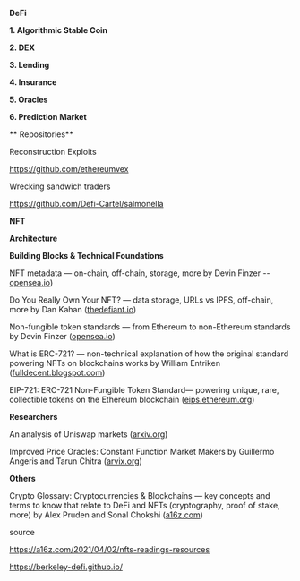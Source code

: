 **DeFi**

**1. Algorithmic Stable Coin**

**2. DEX**

**3. Lending**

**4. Insurance**

**5. Oracles**

**6. Prediction Market**

** Repositories**

Reconstruction Exploits

https://github.com/ethereumvex

Wrecking sandwich traders

https://github.com/Defi-Cartel/salmonella

**NFT**

**Architecture**

**Building Blocks & Technical Foundations**

NFT metadata — on-chain, off-chain, storage, more by Devin Finzer --[opensea.io](https://opensea.io/blog/guides/non-fungible-tokens/#Non-fungible_token_metadata))

Do You Really Own Your NFT? — data storage, URLs vs IPFS, off-chain, more by Dan Kahan ([thedefiant.io](https://thedefiant.io/do-you-really-own-your-nft-chances-are-you-dont/))

Non-fungible token standards — from Ethereum to non-Ethereum standards by Devin Finzer ([opensea.io](https://opensea.io/blog/guides/non-fungible-tokens/#Non-fungible_token_standards))

What is ERC-721? — non-technical explanation of how the original standard powering NFTs on blockchains works by William Entriken ([fulldecent.blogspot.com](https://fulldecent.blogspot.com/2018/06/nontechnical-what-is-erc-721.html))

EIP-721: ERC-721 Non-Fungible Token Standard— powering unique, rare, collectible tokens on the Ethereum blockchain ([eips.ethereum.org](https://eips.ethereum.org/EIPS/eip-721))

**Researchers**

An analysis of Uniswap markets ([arxiv.org](https://arxiv.org/pdf/1911.03380.pdf))


Improved Price Oracles: Constant Function Market Makers by Guillermo Angeris and Tarun Chitra ([arvix.org](https://arxiv.org/pdf/2003.10001.pdf))

**Others**

Crypto Glossary: Cryptocurrencies & Blockchains — key concepts and terms to know that relate to DeFi and NFTs (cryptography, proof of stake, more) by Alex Pruden and Sonal Chokshi ([a16z.com](https://a16z.com/2019/11/08/crypto-glossary/))


source

https://a16z.com/2021/04/02/nfts-readings-resources

https://berkeley-defi.github.io/



